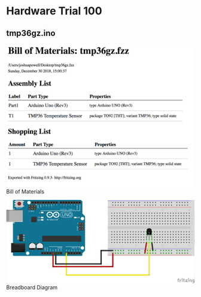# Hardware Trial 100

## tmp36gz.ino

![Bill of Materials](images/tmp36gz_bom.png)
Bill of Materials

![Diagram](images/tmp36gz_bb.png)
Breadboard Diagram
